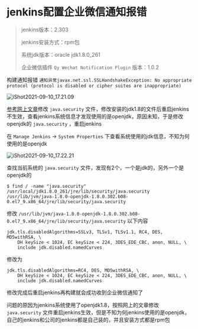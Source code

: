 # jenkins配置企业微信通知报错



> jenkins版本：2.303
>
> jenkins安装方式：rpm包
>
> 系统jdk版本：oracle jdk1.8.0_261
>
> 企业微信插件 `Qy Wechat Notification Plugin` 版本：1.0.2



构建通知报错 `通知异常javax.net.ssl.SSLHandshakeException: No appropriate protocol (protocol is disabled or cipher suites are inappropriate)`

![iShot2021-09-10_17.21.09](https://gitea.pptfz.cn/pptfz/picgo-images/raw/branch/master/img/iShot2021-09-10_17.21.09.png)





[参考网上文章](https://blog.csdn.net/weixin_38111957/article/details/80577688)修改 `java.security` 文件，修改安装的jdk1.8的文件后重启jenkins不生效，查看jenkins系统信息才发现使用的是openjdk，原因未知，于是修改openjdk的 `java.security` ，重启jenkins

在 `Manage Jenkins` -> `System Properties` 下查看系统使用的jdk信息，不知为何使用的是openjdk

![iShot2021-09-10_17.22.21](https://gitea.pptfz.cn/pptfz/picgo-images/raw/branch/master/img/iShot2021-09-10_17.22.21.png)





查找当前系统的 `java.security` 文件，发现有2个，一个是jdk的，另外一个是openjdk的

```shell
$ find / -name "java.security"
/usr/local/jdk1.8.0_261/jre/lib/security/java.security
/usr/lib/jvm/java-1.8.0-openjdk-1.8.0.302.b08-0.el7_9.x86_64/jre/lib/security/java.security
```



修改 `/usr/lib/jvm/java-1.8.0-openjdk-1.8.0.302.b08-0.el7_9.x86_64/jre/lib/security/java.security` 以下内容

```shell
jdk.tls.disabledAlgorithms=SSLv3, TLSv1, TLSv1.1, RC4, DES, MD5withRSA, \
    DH keySize < 1024, EC keySize < 224, 3DES_EDE_CBC, anon, NULL, \
    include jdk.disabled.namedCurves
```

修改为

```shell
jdk.tls.disabledAlgorithms=RC4, DES, MD5withRSA, \
    DH keySize < 1024, EC keySize < 224, 3DES_EDE_CBC, anon, NULL, \
    include jdk.disabled.namedCurves
```



修改完成后重启jenkins再构建就会成功收到企业微信通知了

问题的原因为jenkins系统使用了openjdk1.8，按照网上的文章修改 `java.security` 文件重启jenkins生效，但是不知为何jenkins使用的是openjdk，自己的jenkins和公司的jenkins都是自己装的，并且安装方式都是rpm包

